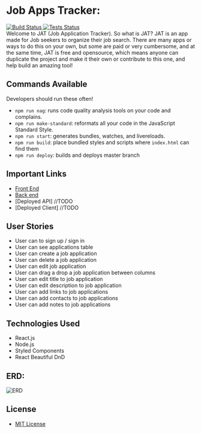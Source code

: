 # Job Apps Tracker:
<div align="left">
  <a href="https://github.com/react-boilerplate/react-boilerplate-cra-template/actions?query=workflow%3Abuild">
    <img src="https://github.com/react-boilerplate/react-boilerplate-cra-template/workflows/build/badge.svg" alt="Build Status" />
  </a>
  <a href="https://github.com/react-boilerplate/react-boilerplate-cra-template/actions?query=workflow%3Atests">
    <img src="https://github.com/react-boilerplate/react-boilerplate-cra-template/workflows/test/badge.svg" alt="Tests Status" />
  </a>
</div>
  Welcome to JAT (Job Application Tracker). So what is JAT? JAT is an app made for Job seekers to organize their job search. There are many apps or ways to do this on your own, but some are paid or very cumbersome, and at the same time, JAT is free and opensource, which means anyone can duplicate the project and make it their own or contribute to this one, and help build an amazing tool!

## Commands Available

Developers should run these often!

- `npm run nag`: runs code quality analysis tools on your code and complains.
- `npm run make-standard`: reformats all your code in the JavaScript Standard
  Style.
- `npm run start`: generates bundles, watches, and livereloads.
- `npm run build`: place bundled styles and scripts where `index.html` can find
    them
- `npm run deploy`: builds and deploys master branch


## Important Links

- [Front End](https://github.com/Frankazo/JAT-FrontEnd)
- [Back end](https://github.com/Frankazo/JAT-BackEnd)
- [Deployed API]  //TODO
- [Deployed Client] //TODO

## User Stories

- User can to sign up / sign in
- User can see applications table
- User can create a job application
- User can delete a job application
- User can edit job application
- User can drag a drop a job application between columns
- User can edit title to job application
- User can edit description to job application
- User can add links to job applications
- User can add contacts to job applications
- User can add notes to job applications

## Technologies Used

 - React.js
 - Node.js
 - Styled Components
 - React Beautiful DnD

## ERD:

![ERD](https://i.imgur.com/9egaDPT.png)

## License

- [MIT License](./LICENSE)
